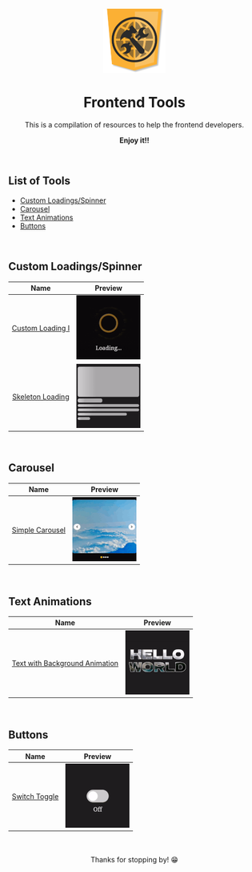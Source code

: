 <br>

<div align="center">
    <img src="images/logo.png" alt="Frontend Tools logo" height="128">
    <h1 align="center">Frontend Tools</h1>
    This is a compilation of resources to help the frontend developers.
    <p style="font-weight: bold">Enjoy it!!</p>
</div>

<br>

## List of Tools

- [Custom Loadings/Spinner](#custom-loadingsspinner)
- [Carousel](#carousel)
- [Text Animations](#text-animations)
- [Buttons](#buttons)

<br>

## Custom Loadings/Spinner

|                            Name                             |                                                        Preview                                                        |
| :---------------------------------------------------------: | :-------------------------------------------------------------------------------------------------------------------: |
| [Custom Loading I](tools/custom-loadings/custom-loading-I/) | <img src="tools/custom-loadings/custom-loading-I/preview.gif" alt="Gif of custom loading I" width="128" height="128"> |
| [Skeleton Loading](tools/custom-loadings/skeleton-loading/) | <img src="tools/custom-loadings/skeleton-loading/preview.gif" alt="Gif of skeleton loading" width="128" height="128"> |

<br>

## Carousel

|                        Name                        |                                                   Preview                                                    |
| :------------------------------------------------: | :----------------------------------------------------------------------------------------------------------: |
| [Simple Carousel](tools/carousel/simple-carousel/) | <img src="tools/carousel/simple-carousel/preview.gif" alt="Gif of simple carousel" width="128" height="128"> |

<br>

## Text Animations

|                                   Name                                   |                                                              Preview                                                               |
| :----------------------------------------------------------------------: | :--------------------------------------------------------------------------------------------------------------------------------: |
| [Text with Background Animation](tools/texts/text-background-animation/) | <img src="tools/texts/text-background-animation/preview.gif" alt="Gif of text with background animation" width="128" height="128"> |

<br>

## Buttons

|                  Name                  |                                                 Preview                                                 |
| :------------------------------------: | :-----------------------------------------------------------------------------------------------------: |
| [Switch Toggle](tools/buttons/switch/) | <img src="tools/buttons/switch/preview.gif" alt="Gif of switch toggle button" width="128" height="128"> |

</br>

<div align="center">
	<br>
	Thanks for stopping by! 😁
</div>
